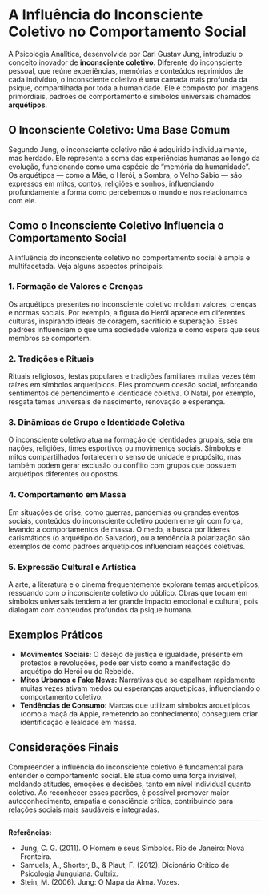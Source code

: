
# A Influência do Inconsciente Coletivo no Comportamento Social

A Psicologia Analítica, desenvolvida por Carl Gustav Jung, introduziu o conceito inovador de **inconsciente coletivo**. Diferente do inconsciente pessoal, que reúne experiências, memórias e conteúdos reprimidos de cada indivíduo, o inconsciente coletivo é uma camada mais profunda da psique, compartilhada por toda a humanidade. Ele é composto por imagens primordiais, padrões de comportamento e símbolos universais chamados **arquétipos**.

## O Inconsciente Coletivo: Uma Base Comum

Segundo Jung, o inconsciente coletivo não é adquirido individualmente, mas herdado. Ele representa a soma das experiências humanas ao longo da evolução, funcionando como uma espécie de “memória da humanidade”. Os arquétipos — como a Mãe, o Herói, a Sombra, o Velho Sábio — são expressos em mitos, contos, religiões e sonhos, influenciando profundamente a forma como percebemos o mundo e nos relacionamos com ele.

## Como o Inconsciente Coletivo Influencia o Comportamento Social

A influência do inconsciente coletivo no comportamento social é ampla e multifacetada. Veja alguns aspectos principais:

### 1. **Formação de Valores e Crenças**

Os arquétipos presentes no inconsciente coletivo moldam valores, crenças e normas sociais. Por exemplo, a figura do Herói aparece em diferentes culturas, inspirando ideais de coragem, sacrifício e superação. Esses padrões influenciam o que uma sociedade valoriza e como espera que seus membros se comportem.

### 2. **Tradições e Rituais**

Rituais religiosos, festas populares e tradições familiares muitas vezes têm raízes em símbolos arquetípicos. Eles promovem coesão social, reforçando sentimentos de pertencimento e identidade coletiva. O Natal, por exemplo, resgata temas universais de nascimento, renovação e esperança.

### 3. **Dinâmicas de Grupo e Identidade Coletiva**

O inconsciente coletivo atua na formação de identidades grupais, seja em nações, religiões, times esportivos ou movimentos sociais. Símbolos e mitos compartilhados fortalecem o senso de unidade e propósito, mas também podem gerar exclusão ou conflito com grupos que possuem arquétipos diferentes ou opostos.

### 4. **Comportamento em Massa**

Em situações de crise, como guerras, pandemias ou grandes eventos sociais, conteúdos do inconsciente coletivo podem emergir com força, levando a comportamentos de massa. O medo, a busca por líderes carismáticos (o arquétipo do Salvador), ou a tendência à polarização são exemplos de como padrões arquetípicos influenciam reações coletivas.

### 5. **Expressão Cultural e Artística**

A arte, a literatura e o cinema frequentemente exploram temas arquetípicos, ressoando com o inconsciente coletivo do público. Obras que tocam em símbolos universais tendem a ter grande impacto emocional e cultural, pois dialogam com conteúdos profundos da psique humana.

## Exemplos Práticos

- **Movimentos Sociais:** O desejo de justiça e igualdade, presente em protestos e revoluções, pode ser visto como a manifestação do arquétipo do Herói ou do Rebelde.
- **Mitos Urbanos e Fake News:** Narrativas que se espalham rapidamente muitas vezes ativam medos ou esperanças arquetípicas, influenciando o comportamento coletivo.
- **Tendências de Consumo:** Marcas que utilizam símbolos arquetípicos (como a maçã da Apple, remetendo ao conhecimento) conseguem criar identificação e lealdade em massa.

## Considerações Finais

Compreender a influência do inconsciente coletivo é fundamental para entender o comportamento social. Ele atua como uma força invisível, moldando atitudes, emoções e decisões, tanto em nível individual quanto coletivo. Ao reconhecer esses padrões, é possível promover maior autoconhecimento, empatia e consciência crítica, contribuindo para relações sociais mais saudáveis e integradas.

---

**Referências:**

- Jung, C. G. (2011). O Homem e seus Símbolos. Rio de Janeiro: Nova Fronteira.
- Samuels, A., Shorter, B., & Plaut, F. (2012). Dicionário Crítico de Psicologia Junguiana. Cultrix.
- Stein, M. (2006). Jung: O Mapa da Alma. Vozes.
```
